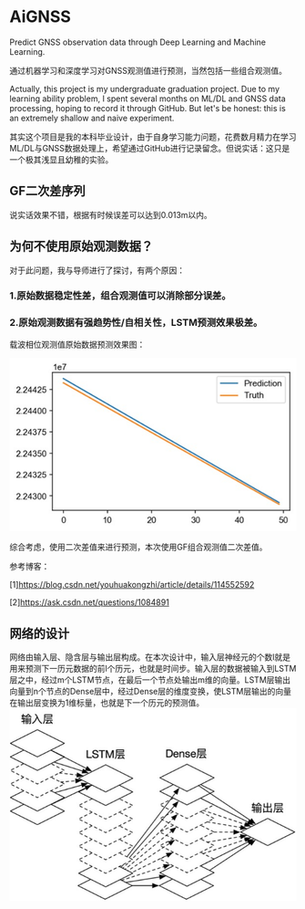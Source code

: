 # AiGNSS
Predict GNSS observation data through Deep Learning and Machine Learning. 

通过机器学习和深度学习对GNSS观测值进行预测，当然包括一些组合观测值。

Actually, this project is my undergraduate graduation project. Due to my learning ability problem, I spent several months on ML/DL and GNSS data processing, hoping to record it through GitHub. But let's be honest: this is an extremely shallow and naive experiment.

其实这个项目是我的本科毕业设计，由于自身学习能力问题，花费数月精力在学习ML/DL与GNSS数据处理上，希望通过GitHub进行记录留念。但说实话：这只是一个极其浅显且幼稚的实验。

## GF二次差序列
说实话效果不错，根据有时候误差可以达到0.013m以内。

## 为何不使用原始观测数据？
对于此问题，我与导师进行了探讨，有两个原因：
### 1.原始数据稳定性差，组合观测值可以消除部分误差。
### 2.原始观测数据有强趋势性/自相关性，LSTM预测效果极差。
载波相位观测值原始数据预测效果图：

![image](/images/1.jpg)

综合考虑，使用二次差值来进行预测，本次使用GF组合观测值二次差值。

参考博客：

[1]https://blog.csdn.net/youhuakongzhi/article/details/114552592

[2]https://ask.csdn.net/questions/1084891

## 网络的设计
网络由输入层、隐含层与输出层构成。在本次设计中，输入层神经元的个数l就是用来预测下一历元数据的前l个历元，也就是时间步。输入层的数据被输入到LSTM层之中，经过m个LSTM节点，在最后一个节点处输出m维的向量。LSTM层输出向量到n个节点的Dense层中，经过Dense层的维度变换，使LSTM层输出的向量在输出层变换为1维标量，也就是下一个历元的预测值。
![image](/images/2.jpg)
